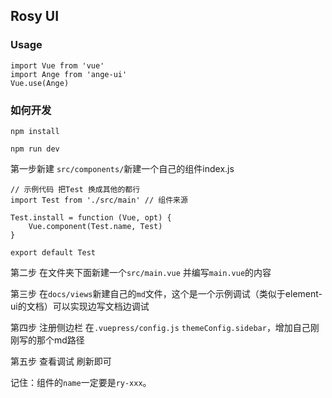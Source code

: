 ## Rosy UI
### Usage

```shell
import Vue from 'vue'
import Ange from 'ange-ui'
Vue.use(Ange)
```

### 如何开发
```
npm install

npm run dev
```

第一步新建 `src/components/`新建一个自己的组件index.js

```
// 示例代码 把Test 换成其他的都行
import Test from './src/main' // 组件来源

Test.install = function (Vue, opt) {
    Vue.component(Test.name, Test)
}

export default Test

```

第二步 在文件夹下面新建一个`src/main.vue`
并编写`main.vue`的内容

第三步 在`docs/views`新建自己的`md`文件，这个是一个示例调试（类似于element-ui的文档）可以实现边写文档边调试

第四步 注册侧边栏 在`.vuepress/config.js` `themeConfig.sidebar`，增加自己刚刚写的那个md路径

第五步 查看调试 刷新即可


记住：组件的`name`一定要是`ry-xxx`。

```
```
